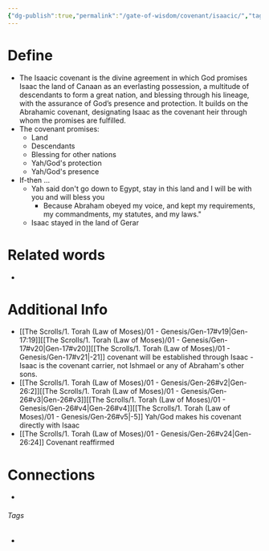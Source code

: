 ```yaml
---
{"dg-publish":true,"permalink":"/gate-of-wisdom/covenant/isaacic/","tags":["#GateWisdom","Covenant"]}
---
```


# Define
- The Isaacic covenant is the divine agreement in which God promises Isaac the land of Canaan as an everlasting possession, a multitude of descendants to form a great nation, and blessing through his lineage, with the assurance of God’s presence and protection. It builds on the Abrahamic covenant, designating Isaac as the covenant heir through whom the promises are fulfilled.
- The covenant promises:
	- Land
	- Descendants
	- Blessing for other nations
	- Yah/God's protection
	- Yah/God's presence
- If-then ... 
	- Yah said don't go down to Egypt, stay in this land and I will be with you and will bless you
		- Because Abraham obeyed my voice, and kept my requirements, my commandments, my statutes, and my laws."
	- Isaac stayed in the land of Gerar
# Related words
- 

# Additional Info
- [[The Scrolls/1. Torah (Law of Moses)/01 - Genesis/Gen-17#v19\|Gen-17:19]][[The Scrolls/1. Torah (Law of Moses)/01 - Genesis/Gen-17#v20\|Gen-17#v20]][[The Scrolls/1. Torah (Law of Moses)/01 - Genesis/Gen-17#v21\|-21]] covenant will be established through Isaac - Isaac is the covenant carrier, not Ishmael or any of Abraham's other sons.
- [[The Scrolls/1. Torah (Law of Moses)/01 - Genesis/Gen-26#v2\|Gen-26:2]][[The Scrolls/1. Torah (Law of Moses)/01 - Genesis/Gen-26#v3\|Gen-26#v3]][[The Scrolls/1. Torah (Law of Moses)/01 - Genesis/Gen-26#v4\|Gen-26#v4]][[The Scrolls/1. Torah (Law of Moses)/01 - Genesis/Gen-26#v5\|-5]] Yah/God makes his covenant directly with Isaac
- [[The Scrolls/1. Torah (Law of Moses)/01 - Genesis/Gen-26#v24\|Gen-26:24]] Covenant reaffirmed

# Connections


- 

###### Tags
- 